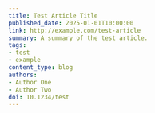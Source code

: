 ```yaml
---
title: Test Article Title
published_date: 2025-01-01T10:00:00
link: http://example.com/test-article
summary: A summary of the test article.
tags:
- test
- example
content_type: blog
authors:
- Author One
- Author Two
doi: 10.1234/test
---
```


